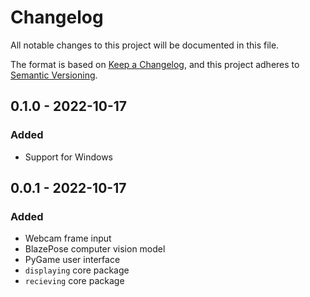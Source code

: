 # Changelog
All notable changes to this project will be documented in this file.

The format is based on [Keep a Changelog](https://keepachangelog.com/en/1.0.0/),
and this project adheres to [Semantic Versioning](https://semver.org/spec/v2.0.0.html).

## 0.1.0 - 2022-10-17
### Added
- Support for Windows

## 0.0.1 - 2022-10-17
### Added
- Webcam frame input
- BlazePose computer vision model
- PyGame user interface
- `displaying` core package
- `recieving` core package
